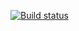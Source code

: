 [![Build status](https://ci.appveyor.com/api/projects/status/ju644r1a05f9khsl?svg=true)](https://ci.appveyor.com/project/fjfoxru/ahj-env)
